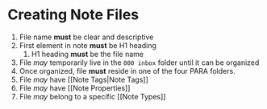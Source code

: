 # Creating Note Files

1. File name **must** be clear and descriptive
2. First element in note **must** be H1 heading
	1. H1 heading **must** be the file name
3. File *may* temporarily live in the `000 inbox` folder until it can be organized
4. Once organized, file **must** reside in one of the four PARA folders.
5. File *may* have [[Note Tags|Note Tags]]
6. File *may* have [[Note Properties]]
7. File *may* belong to a specific [[Note Types]]
